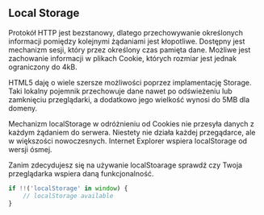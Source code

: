 
## Local Storage

Protokół HTTP jest bezstanowy, dlatego przechowywanie określonych informacji pomiędzy kolejnymi żądaniami jest kłopotliwe. Dostępny jest mechanizm sesji, który przez określony czas pamięta dane. Możliwe jest zachowanie informacji w plikach Cookie, których rozmiar jest jednak ograniczony do 4kB.

HTML5 daję o wiele szersze możliwości poprzez implamentację Storage. Taki lokalny pojemnik przechowuje dane nawet po odświeżeniu lub zamknięciu przeglądarki, a dodatkowo jego wielkość wynosi do 5MB dla domeny.

Mechanizm localStorage w odróżnieniu od Cookies nie przesyła danych z każdym żądaniem do serwera. Niestety nie działa każdej przegądarce, ale w większości nowoczesnych. Internet Explorer wspiera localStorage od wersji ósmej.

Zanim zdecydujesz się na używanie localStoarage sprawdź czy Twoja przeglądarka wspiera daną funkcjonalność.

```js
if !!('localStorage' in window) {
	// localStorage available
}
```
